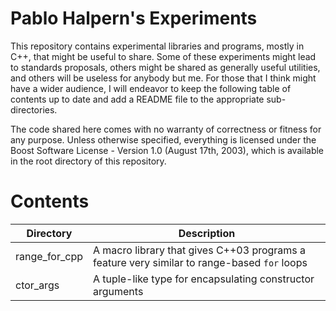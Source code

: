 Pablo Halpern's Experiments
===========================

This repository contains experimental libraries and programs, mostly in C++,
that might be useful to share.  Some of these experiments might lead to
standards proposals, others might be shared as generally useful utilities, and
others will be useless for anybody but me.  For those that I think might have a
wider audience, I will endeavor to keep the following table of contents up to
date and add a README file to the appropriate sub-directories.

The code shared here comes with no warranty of correctness or fitness for any
purpose. Unless otherwise specified, everything is licensed under the Boost
Software License - Version 1.0 (August 17th, 2003), which is available in the
root directory of this repository.

Contents
========

| Directory | Description |
|-----------|-------------|
| range_for_cpp | A macro library that gives C++03 programs a feature very similar to range-based `for` loops |
| ctor_args     | A tuple-like type for encapsulating constructor arguments |
